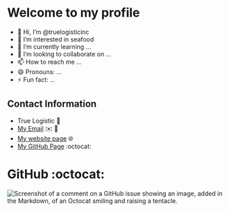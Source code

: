 # Welcome to my profile

- 👋 Hi, I’m @truelogisticinc
- 👀 I’m interested in seafood
- 🌱 I’m currently learning ...
- 💞️ I’m looking to collaborate on ...
- 📫 How to reach me ...
- 😄 Pronouns: ...
- ⚡ Fun fact: ...


## Contact Information
* True Logistic :tiger:
* [My Email](seafood@truelogisticinc.com) :envelope: :love_letter:
* [My website page](https://truelogisticinc.com) :globe_with_meridians:
* [My GitHub Page](https://github.com/truelogisticinc) :octocat:

# GitHub :octocat:

![Screenshot of a comment on a GitHub issue showing an image, added in the Markdown, of an Octocat smiling and raising a tentacle.](https://myoctocat.com/assets/images/base-octocat.svg)

<!---
truelogisticinc/truelogisticinc is a ✨ special ✨ repository because its `README.md` (this file) appears on your GitHub profile.
You can click the Preview link to take a look at your changes.
--->
